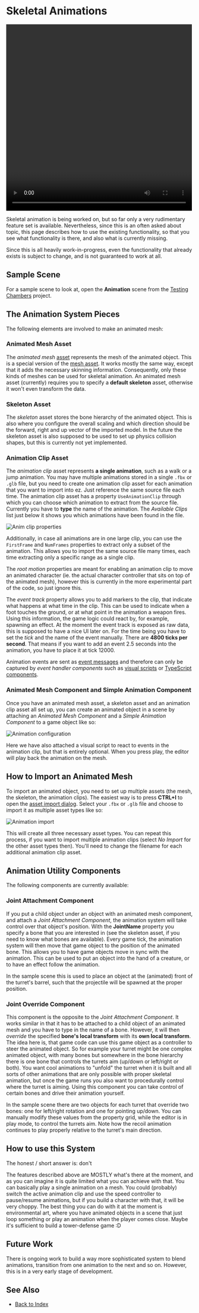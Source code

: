 # Skeletal Animations

<video src="../media/skeletal-anim.webm" width="500" height="500" autoplay loop></video>

Skeletal animation is being worked on, but so far only a very rudimentary feature set is available. Nevertheless, since this is an often asked about topic, this page describes how to use the existing functionality, so that you see what functionality is there, and also what is currently missing.

Since this is all heavily work-in-progress, even the functionality that already exists is subject to change, and is not guaranteed to work at all.

## Sample Scene

For a sample scene to look at, open the **Animation** scene from the [Testing Chambers](../../samples/testing-chambers.md) project.

## The Animation System Pieces

The following elements are involved to make an animated mesh:

### Animated Mesh Asset

The *animated mesh* [asset](../../assets/assets-overview.md) represents the mesh of the animated object. This is a special version of the [mesh asset](../../graphics/meshes/mesh-asset.md). It works mostly the same way, except that it adds the necessary skinning information. Consequently, only these kinds of meshes can be used for skeletal animation. An animated mesh asset (currently) requires you to specify a **default skeleton** asset, otherwise it won't even transform the data.

### Skeleton Asset

The *skeleton* asset stores the bone hierarchy of the animated object. This is also where you configure the overall scaling and which direction should be the forward, right and up vector of the imported model. In the future the skeleton asset is also supposed to be used to set up physics collision shapes, but this is currently not yet implemented.

### Animation Clip Asset

The *animation clip* asset represents **a single animation**, such as a walk or a jump animation. You may have multiple animations stored in a single `.fbx` or `.glb` file, but you need to create one animation clip asset for each animation that you want to import into ez. Just reference the same source file each time. The animation clip asset has a property `UseAnimationClip` through which you can choose which animation to extract from the source file. Currently you have to **type** the name of the animation. The *Available Clips* list just below it shows you which animations have been found in the file.

![Anim clip properties](../media/anim-clip-properties.png)

Additionally, in case all animations are in one large clip, you can use the `FirstFrame` and `NumFrames` properties to extract only a subset of the animation. This allows you to import the same source file many times, each time extracting only a specific range as a single clip.

The *root motion* properties are meant for enabling an animation clip to move an animated character (ie. the actual character controller that sits on top of the animated mesh), however this is currently in the more experimental part of the code, so just ignore this.

The *event track* property allows you to add markers to the clip, that indicate what happens at what time in the clip. This can be used to indicate when a foot touches the ground, or at what point in the animation a weapon fires. Using this information, the game logic could react by, for example, spawning an effect. At the moment the event track is exposed as raw data, this is supposed to have a nice UI later on. For the time being you have to set the *tick* and the name of the event manually. There are **4800 ticks per second**. That means if you want to add an event 2.5 seconds into the animation, you have to place it at tick 12000.

Animation events are sent as [event messages](../../runtime/world/world-messaging.md#event-messages) and therefore can only be captured by *event handler components* such as [visual scripts](../../custom-code/visual-script/visual-script-overview.md) or [TypeScript components](../../custom-code/typescript/typescript-overview.md).

### Animated Mesh Component and Simple Animation Component

Once you have an animated mesh asset, a skeleton asset and an animation clip asset all set up, you can create an animated object in a scene by attaching an *Animated Mesh Component* and a *Simple Animation Component* to a game object like so:

![Animation configuration](../media/anim-setup.png)

Here we have also attached a visual script to react to events in the animation clip, but that is entirely optional. When you press play, the editor will play back the animation on the mesh.

## How to Import an Animated Mesh

To import an animated object, you need to set up multiple assets (the mesh, the skeleton, the animation clips). The easiest way is to press **CTRL+I** to open the [asset import dialog](../../assets/import-assets.md). Select your `.fbx` or `.glb` file and choose to import it as multiple asset types like so:

![Animation import](../media/anim-import.png)

This will create all three necessary asset types. You can repeat this process, if you want to import multiple animation clips (select *No Import* for the other asset types then). You'll need to change the filename for each additional animation clip asset.

## Animation Utility Components

The following components are currently available:

### Joint Attachment Component

If you put a child object under an object with an animated mesh component, and attach a *Joint Attachment Component*, the animation system will take control over that object's position. With the **JointName** property you specify a bone that you are interested in (see the skeleton asset, if you need to know what bones are available). Every game tick, the animation system will then move that game object to the position of the animated bone. This allows you to have game objects move in sync with the animation. This can be used to put an object into the hand of a creature, or to have an effect follow the animation.

In the sample scene this is used to place an object at the (animated) front of the turret's barrel, such that the projectile will be spawned at the proper position.

### Joint Override Component

This component is the opposite to the *Joint Attachment Component*. It works similar in that it has to be attached to a child object of an animated mesh and you have to type in the name of a bone. However, it will then *override* the specified **bone's local transform** with its **own local transform**. The idea here is, that game code can use this game object as a controller to steer the animated object. So for example your turret might be one complex animated object, with many bones but somewhere in the bone hierarchy there is one bone that controls the turrets aim (up/down or left/right or both). You want cool animations to "unfold" the turret when it is built and all sorts of other animations that are only possible with proper skeletal animation, but once the game runs you also want to procedurally control where the turret is aiming. Using this component you can take control of certain bones and drive their animation yourself.

In the sample scene there are two objects for each turret that override two bones: one for left/right rotation and one for pointing up/down. You can manually modify these values from the property grid, while the editor is in play mode, to control the turrets aim. Note how the recoil animation continues to play properly relative to the turret's main direction.

## How to use this System

The honest / short answer is: don't

The features described above are MOSTLY what's there at the moment, and as you can imagine it is quite limited what you can achieve with that. You can basically play a single animation on a mesh. You could (probably) switch the active animation clip and use the speed controller to pause/resume animations, but if you build a character with that, it will be very choppy. The best thing you can do with it at the moment is environmental art, where you have animated objects in a scene that just loop something or play an animation when the player comes close. Maybe it's sufficient to build a tower-defense game :D

## Future Work

There is ongoing work to build a way more sophisticated system to blend animations, transition from one animation to the next and so on. However, this is in a very early stage of development.

## See Also

* [Back to Index](../../index.md)
